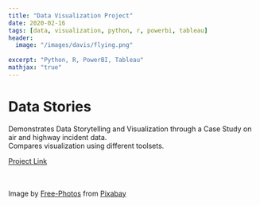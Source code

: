 ```yaml
---
title: "Data Visualization Project"
date: 2020-02-16
tags: [data, visualization, python, r, powerbi, tableau]
header:
  image: "/images/davis/flying.png"
  
excerpt: "Python, R, PowerBI, Tableau"
mathjax: "true"
---
```


# Data Stories
Demonstrates Data Storytelling and Visualization through a Case Study on air and highway incident data.
<br>
Compares visualization using different toolsets.

<a href="https://github.com/amodavis/Data_Stories">Project Link</a>

<br>
<br>
Image by <a href="https://pixabay.com/photos/?utm_source=link-attribution&amp;utm_medium=referral&amp;utm_campaign=image&amp;utm_content=841441">Free-Photos</a> from <a href="https://pixabay.com/?utm_source=link-attribution&amp;utm_medium=referral&amp;utm_campaign=image&amp;utm_content=841441">Pixabay</a>
